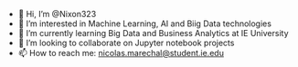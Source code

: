 - 👋 Hi, I’m @Nixon323
- 👀 I’m interested in Machine Learning, AI and Biig Data technologies
- 🌱 I’m currently learning Big Data and Business Analytics at IE University
- 💞️ I’m looking to collaborate on Jupyter notebook projects
- 📫 How to reach me: nicolas.marechal@student.ie.edu 
